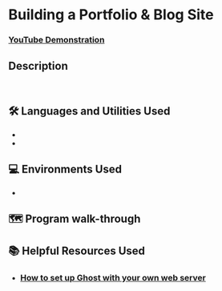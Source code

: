 <h1>Building a Portfolio & Blog Site</h1>

 ### [YouTube Demonstration]( )

<h2>Description</h2>

<br />


<h2>🛠️ Languages and Utilities Used</h2>

- <b>  </b> 
- <b> </b>

<h2>💻 Environments Used </h2>

- <b> </b> 

<h2>🗺️ Program walk-through</h2>


<h2>📚 Helpful Resources Used </h2>

- ### [How to set up Ghost with your own web server](https://www.youtube.com/playlist?app=desktop&list=PLgnE2MekQ-dXyX9dmHHj46jCnmSW4pO73)


<!--
 ```diff
- text in red
+ text in green
! text in orange
# text in gray
@@ text in purple (and bold)@@
```
--!>
